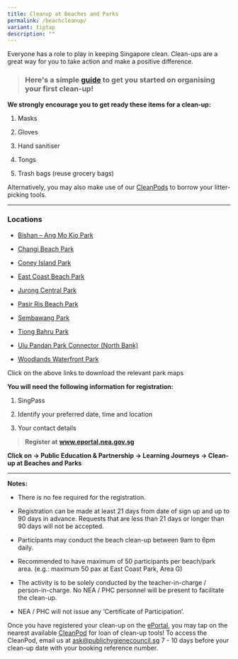 ```yaml
---
title: Cleanup at Beaches and Parks
permalink: /beachcleanup/
variant: tiptap
description: ""
---
```

<p>Everyone has a role to play in keeping Singapore clean. Clean-ups are
a great way for you to take action and make a positive difference.&nbsp;</p>
<blockquote>
<h3>Here's a simple&nbsp;<a href="/files/Initiatives/Beach cleanup/briefing_for_participants.pdf" rel="noopener noreferrer nofollow" target="_blank">guide</a>&nbsp;to get you started on organising your first clean-up!</h3>
</blockquote>
<p><strong>We strongly encourage you to get ready these items for a clean-up:</strong>
</p>
<ol data-tight="true" class="tight">
<li>
<p>Masks</p>
</li>
<li>
<p>Gloves</p>
</li>
<li>
<p>Hand sanitiser</p>
</li>
<li>
<p>Tongs</p>
</li>
<li>
<p>Trash bags (reuse grocery bags)</p>
</li>
</ol>
<p>Alternatively, you may also make use of our <a href="https://www.publichygienecouncil.sg/resources/cleanpod" rel="noopener noreferrer nofollow" target="_blank">CleanPods</a>&nbsp;to
borrow your litter-picking tools.</p>
<hr>
<h3>Locations</h3>
<ul data-tight="true" class="tight">
<li>
<p><a href="/files/Initiatives/Beach cleanup/bishan_ang_mo_kio_park_map.pdf" rel="noopener noreferrer nofollow" target="_blank">Bishan – Ang Mo Kio Park</a>
</p>
</li>
<li>
<p><a href="/files/Initiatives/Beach cleanup/changi_beach_park_map.pdf" rel="noopener noreferrer nofollow" target="_blank">Changi Beach Park</a>
</p>
</li>
<li>
<p><a href="/files/Initiatives/Beach cleanup/coney_island_park_map_updated_mar_2021.pdf" rel="noopener noreferrer nofollow" target="_blank">Coney Island Park</a>
</p>
</li>
<li>
<p><a href="/files/Initiatives/Beach cleanup/east_coast_park_map.pdf" rel="noopener noreferrer nofollow" target="_blank">East Coast Beach Park</a>
</p>
</li>
<li>
<p><a href="/files/Initiatives/Beach cleanup/jurong_central_park_map_updated_mar_2021.pdf" rel="noopener noreferrer nofollow" target="_blank">Jurong Central Park</a>
</p>
</li>
<li>
<p><a href="/files/Initiatives/Beach cleanup/pasir_ris_park_map_updated_mar_2021.pdf" rel="noopener noreferrer nofollow" target="_blank">Pasir Ris Beach Park</a>
</p>
</li>
<li>
<p><a href="/files/Initiatives/Beach cleanup/6_sembawang_park_map_updated_nov_2020.pdf" rel="noopener noreferrer nofollow" target="_blank">Sembawang Park</a>
</p>
</li>
<li>
<p><a href="/files/Initiatives/Beach cleanup/tiong_bahru_park_map_updated_mar_2024fa76bfcc4f194933870fc00a69ca8e45.pdf" rel="noopener noreferrer nofollow" target="_blank">Tiong Bahru Park</a>
</p>
</li>
<li>
<p><a href="/files/Initiatives/Beach cleanup/ulu_pandan_park_connector_map_updated_mar_2024.pdf" rel="noopener noreferrer nofollow" target="_blank">Ulu Pandan Park Connector (North Bank)</a>
</p>
</li>
<li>
<p><a href="/files/Initiatives/Beach cleanup/woodlands_waterfront_park_map_updated_mar_2024.pdf" rel="noopener noreferrer nofollow" target="_blank">Woodlands Waterfront Park</a>
</p>
</li>
</ul>
<p>Click on the above links to download the relevant park maps</p>
<p><strong>You will need the following information for registration:</strong>
</p>
<ol data-tight="true" class="tight">
<li>
<p>SingPass</p>
</li>
<li>
<p>Identify your preferred date, time and location</p>
</li>
<li>
<p>Your contact details</p>
</li>
</ol>
<blockquote>
<p><strong>Register at</strong>&nbsp;<strong><a href="https://www.eportal.nea.gov.sg/" rel="noopener noreferrer nofollow" target="_blank">www.eportal.nea.gov.sg</a></strong>
</p>
</blockquote>
<p><strong>Click on&nbsp;-&gt;&nbsp;Public Education &amp; Partnership&nbsp;-&gt;&nbsp;Learning Journeys -&gt;&nbsp;Clean-up at Beaches and Parks</strong>
</p>
<hr>
<p><strong>Notes:</strong>
</p>
<ul data-tight="true" class="tight">
<li>
<p>There is no fee required for the registration.</p>
</li>
<li>
<p>Registration can be made at least 21 days from date of sign up and up
to 90 days in advance. Requests that are less than 21 days or longer than
90 days will not be accepted.</p>
</li>
<li>
<p>Participants may conduct the beach clean-up between 9am to 6pm daily.</p>
</li>
<li>
<p>Recommended to have maximum of 50 participants per beach/park area. (e.g.:
maximum 50 pax at East Coast Park, Area G)</p>
</li>
<li>
<p>The activity is to be solely conducted by the teacher-in-charge / person-in-charge.
No NEA / PHC personnel will be present to facilitate the clean-up.&nbsp;&nbsp;</p>
</li>
<li>
<p>NEA / PHC will not issue any ‘Certificate of Participation’.</p>
</li>
</ul>
<p>Once you have registered your clean-up on the <a href="https://www.eportal.nea.gov.sg/" rel="noopener noreferrer nofollow" target="_blank">ePortal</a>, you may tap on the
nearest available <a href="/resources/cleanpod" rel="noopener noreferrer nofollow" target="_blank">CleanPod</a>&nbsp;for loan of clean-up tools!
To access the CleanPod, email us at&nbsp;<a href="mailto:ask@publichygienecouncil.sg" rel="noopener noreferrer nofollow" target="_blank">ask@publichygienecouncil.sg</a>&nbsp;7
- 10 days before your clean-up date with your booking reference number.&nbsp;</p>